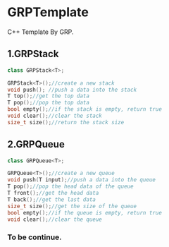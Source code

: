 # GRPTemplate

C++ Template By GRP.<br>

## 1.GRPStack<br>
```cpp
class GRPStack<T>;
```
```cpp
GRPStack<T>();//create a new stack
void push(); //push a data into the stack
T top();//get the top data
T pop();//pop the top data
bool empty();//if the stack is empty, return true
void clear();//clear the stack
size_t size();//return the stack size
```

## 2.GRPQueue<br>
```cpp
class GRPQueue<T>;
```
```cpp
GRPQueue<T>();//create a new queue
void push(T input);//push a data into the queue
T pop();//pop the head data of the queue
T front();//get the head data
T back();//get the last data
size_t size();//get the size of the queue
bool empty();//if the queue is empty, return true
void clear();//clear the queue
```
### To be continue.
